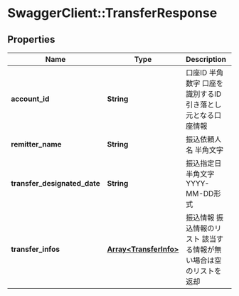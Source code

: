 # SwaggerClient::TransferResponse

## Properties
Name | Type | Description | Notes
------------ | ------------- | ------------- | -------------
**account_id** | **String** | 口座ID 半角数字 口座を識別するID 引き落とし元となる口座情報  | [optional] 
**remitter_name** | **String** | 振込依頼人名 半角文字  | [optional] 
**transfer_designated_date** | **String** | 振込指定日 半角文字 YYYY-MM-DD形式  | [optional] 
**transfer_infos** | [**Array&lt;TransferInfo&gt;**](TransferInfo.md) | 振込情報 振込情報のリスト 該当する情報が無い場合は空のリストを返却  | [optional] 


